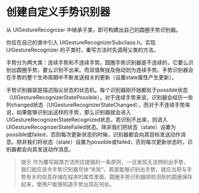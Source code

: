 # 创建自定义手势识别器

从 UIGestureRecognizer 中继承子类，即可构建出自己的圆圈手势识别器。

你应在自己的类中引入 UIGestureRecognizerSubcliass.h。实现 UIGestureRecognizer 的子类时，重写方法时先调用父类的方法。

手势分为两大类：连续手势和不连续手势。圆圈手势识别器是不连续的，它要么识别出圆圈手势，要么识别不出来。而双值聚拢及拖动则为连续手势。手势识别器会在手势的整个生命周期中不断发送相关的更新（设置state属性产生更新）。

手势识别器就是描述指尖状态的状态机。每个识别器刚开始都处于possible状态（UIGestureRecognizerStatePossible），对于连续手势来说，识别器会经历一些列changed状态（UIGestureRecognizerStateChanged），而对于不连续手势来说，如果能够识别出这样的手势，那么识别器就会进入UIGestureRecognizerStateRecognized状态，若识别不出来，则进入UIGestureRecognizerStateFailed状态。除非我们把状态（state）设置为possible或failed，否则每次更新状态的时候，识别器都会向其目标发送动作消息。除非我们将状态（state）设置为possible或failed，否则每次更新状态时，识别器都会向其发送动作消息。

> 提示
> 作为覆写超类方法所应提倡的一条原则，一旦发现无法辨别出手势，我们就应该令手势识别器尽快“失败”。若是能够识别出手势，就应当把与手势有关的信息存储在程序的属性里面。圆圈手势识别器把检测到的圆圈保存起来，使用户能够知道手势出现在何处。